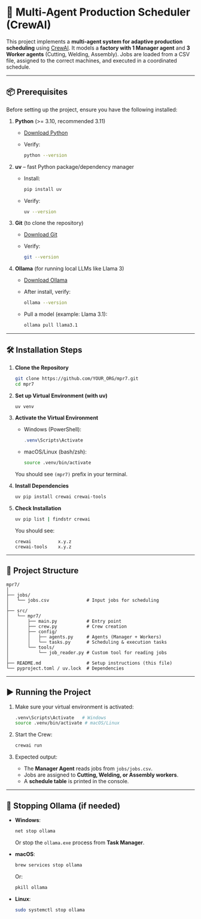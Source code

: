 # 🚀 Multi-Agent Production Scheduler (CrewAI)

This project implements a **multi-agent system for adaptive production scheduling** using [CrewAI](https://github.com/joaomdmoura/crewai).
It models a **factory with 1 Manager agent** and **3 Worker agents** (Cutting, Welding, Assembly).
Jobs are loaded from a CSV file, assigned to the correct machines, and executed in a coordinated schedule.

---

## 📦 Prerequisites

Before setting up the project, ensure you have the following installed:

1. **Python** (>= 3.10, recommended 3.11)

   * [Download Python](https://www.python.org/downloads/)
   * Verify:

     ```bash
     python --version
     ```

2. **uv** – fast Python package/dependency manager

   * Install:

     ```bash
     pip install uv
     ```
   * Verify:

     ```bash
     uv --version
     ```

3. **Git** (to clone the repository)

   * [Download Git](https://git-scm.com/downloads)
   * Verify:

     ```bash
     git --version
     ```

4. **Ollama** (for running local LLMs like Llama 3)

   * [Download Ollama](https://ollama.com/download)
   * After install, verify:

     ```bash
     ollama --version
     ```
   * Pull a model (example: Llama 3.1):

     ```bash
     ollama pull llama3.1
     ```

---

## 🛠️ Installation Steps

1. **Clone the Repository**

   ```bash
   git clone https://github.com/YOUR_ORG/mpr7.git
   cd mpr7
   ```

2. **Set up Virtual Environment (with uv)**

   ```bash
   uv venv
   ```

3. **Activate the Virtual Environment**

   * Windows (PowerShell):

     ```powershell
     .venv\Scripts\Activate
     ```
   * macOS/Linux (bash/zsh):

     ```bash
     source .venv/bin/activate
     ```

   You should see `(mpr7)` prefix in your terminal.

4. **Install Dependencies**

   ```bash
   uv pip install crewai crewai-tools
   ```

5. **Check Installation**

   ```bash
   uv pip list | findstr crewai
   ```

   You should see:

   ```
   crewai          x.y.z
   crewai-tools    x.y.z
   ```

---

## 📂 Project Structure

```
mpr7/
│
├── jobs/
│   └── jobs.csv              # Input jobs for scheduling
│
├── src/
│   └── mpr7/
│       ├── main.py           # Entry point
│       ├── crew.py           # Crew creation
│       ├── config/
│       │   ├── agents.py     # Agents (Manager + Workers)
│       │   └── tasks.py      # Scheduling & execution tasks
│       └── tools/
│           └── job_reader.py # Custom tool for reading jobs
│
├── README.md                 # Setup instructions (this file)
└── pyproject.toml / uv.lock  # Dependencies
```

---

## ▶️ Running the Project

1. Make sure your virtual environment is activated:

   ```bash
   .venv\Scripts\Activate   # Windows
   source .venv/bin/activate # macOS/Linux
   ```

2. Start the Crew:

   ```bash
   crewai run
   ```

3. Expected output:

   * The **Manager Agent** reads jobs from `jobs/jobs.csv`.
   * Jobs are assigned to **Cutting, Welding, or Assembly workers**.
   * A **schedule table** is printed in the console.

---

## 🛑 Stopping Ollama (if needed)

* **Windows**:

  ```powershell
  net stop ollama
  ```

  Or stop the `ollama.exe` process from **Task Manager**.

* **macOS**:

  ```bash
  brew services stop ollama
  ```

  Or:

  ```bash
  pkill ollama
  ```

* **Linux**:

  ```bash
  sudo systemctl stop ollama
  ```

